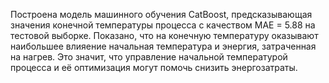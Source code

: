 Построена модель машинного обучения CatBoost, предсказывающая значения конечной температуры процесса с качеством MAE = 5.88 на тестовой выборке. Показано, что на конечную температуру оказывают наибольшее влияение начальная температура и энергия, затраченная на нагрев. Это значит, что управление начальной температурой процесса и её оптимизация могут помочь снизить энергозатраты.
